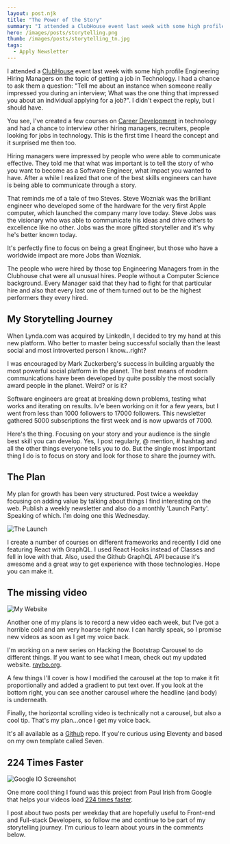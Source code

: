 ```yaml
---
layout: post.njk
title: "The Power of the Story"
summary: "I attended a ClubHouse event last week with some high profile Engineering Hiring Managers on the topic of getting a job in Technology. I had a chance to ask them a question: Tell me about an instance when someone really impressed you during an interview. I didn't expect the reply, but I should have."
hero: /images/posts/storytelling.png
thumb: /images/posts/storytelling_tn.jpg
tags:
  - Apply Newsletter
---
```


I attended a [ClubHouse](https://www.joinclubhouse.com/@planetoftheweb) event last week with some high profile Engineering Hiring Managers on the topic of getting a job in Technology. I had a chance to ask them a question: "Tell me about an instance when someone really impressed you during an interview; What was the one thing that impressed you about an individual applying for a job?". I didn't expect the reply, but I should have.

You see, I've created a few courses on [Career Development](https://www.linkedin.com/learning/getting-your-first-job-in-software-development?lipi=urn%3Ali%3Apage%3Ad_flagship3_pulse_read%3BbCeIy5SWSTmTshbtd0ahLQ%3D%3D) in technology and had a chance to interview other hiring managers, recruiters, people looking for jobs in technology. This is the first time I heard the concept and it surprised me then too.

Hiring managers were impressed by people who were able to communicate effective. They told me that what was important is to tell the story of who you want to become as a Software Engineer, what impact you wanted to have. After a while I realized that one of the best skills engineers can have is being able to communicate through a story.

<lite-youtube videoid="5X6O5yOaEGM"></lite-youtube>

That reminds me of a tale of two Steves. Steve Wozniak was the brilliant engineer who developed some of the hardware for the very first Apple computer, which launched the company many love today. Steve Jobs was the visionary who was able to communicate his ideas and drive others to excellence like no other. Jobs was the more gifted storyteller and it's why he's better known today.

It's perfectly fine to focus on being a great Engineer, but those who have a worldwide impact are more Jobs than Wozniak.

The people who were hired by those top Engineering Managers from in the Clubhouse chat were all unusual hires. People without a Computer Science background. Every Manager said that they had to fight for that particular hire and also that every last one of them turned out to be the highest performers they every hired.

## My Storytelling Journey

When Lynda.com was acquired by LinkedIn, I decided to try my hand at this new platform. Who better to master being successful socially than the least social and most introverted person I know...right?

I was encouraged by Mark Zuckerberg's success in building arguably the most powerful social platform in the planet. The best means of modern communications have been developed by quite possibly the most socially award people in the planet. Weird? or is it?

Software engineers are great at breaking down problems, testing what works and iterating on results. Iv'e been working on it for a few years, but I went from less than 1000 followers to 17000 followers. This newsletter gathered 5000 subscriptions the first week and is now upwards of 7000.

Here's the thing. Focusing on your story and your audience is the single best skill you can develop. Yes, I post regularly, @ mention, # hashtag and all the other things everyone tells you to do. But the single most important thing I do is to focus on story and look for those to share the journey with.

## The Plan

My plan for growth has been very structured. Post twice a weekday focusing on adding value by talking about things I find interesting on the web. Publish a weekly newsletter and also do a monthly 'Launch Party'. Speaking of which. I'm doing one this Wednesday.

![The Launch](https://media-exp1.licdn.com/dms/image/C5612AQExhjLI7pSzBQ/article-inline_image-shrink_1500_2232/0/1616443207329?e=1629936000&v=beta&t=y-YRv0y4LATdD9m9-wc7Zw8fysKySXvhOZhu7x3W1lM)

I create a number of courses on different frameworks and recently I did one featuring React with GraphQL. I used React Hooks instead of Classes and fell in love with that. Also, used the Github GraphQL API because it's awesome and a great way to get experience with those technologies. Hope you can make it.

## The missing video

![My Website](https://media-exp1.licdn.com/dms/image/C5612AQG7gJLoQ6NCnQ/article-inline_image-shrink_1500_2232/0/1616443584980?e=1629936000&v=beta&t=_-ZpkHUjBwVTBefw3THTDNve4V0TrFNUcbTubfTSpHM)

Another one of my plans is to record a new video each week, but I've got a horrible cold and am very hoarse right now. I can hardly speak, so I promise new videos as soon as I get my voice back.

I'm working on a new series on Hacking the Bootstrap Carousel to do different things. If you want to see what I mean, check out my updated website. [raybo.org](https://raybo.org/).

A few things I'll cover is how I modified the carousel at the top to make it fit proportionally and added a gradient to put text over. If you look at the bottom right, you can see another carousel where the headline (and body) is underneath.

Finally, the horizontal scrolling video is technically not a carousel, but also a cool tip. That's my plan...once I get my voice back.

It's all available as a [Github](https://github.com/planetoftheweb/planetoftheweb.github.io) repo. If you're curious using Eleventy and based on my own template called Seven.

## 224 Times Faster

![Google IO Screenshot](https://media-exp1.licdn.com/dms/image/C5612AQEhO1TdWo42ZA/article-inline_image-shrink_1000_1488/0/1616443929472?e=1629936000&v=beta&t=Uy1fok4l3oX-5FFztn4c722HJlPKRXhKKIZ8hdE2RQ4)

One more cool thing I found was this project from Paul Irish from Google that helps your videos load [224 times faster](https://github.com/paulirish/lite-youtube-embed).

I post about two posts per weekday that are hopefully useful to Front-end and Full-stack Developers, so follow me and continue to be part of my storytelling journey. I'm curious to learn about yours in the comments below.

